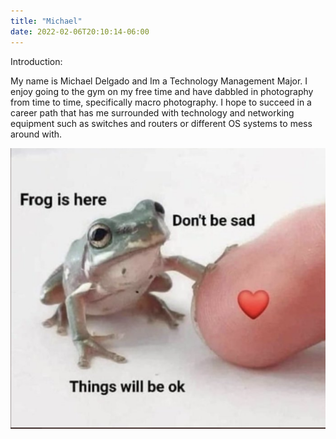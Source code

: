 ```yaml
---
title: "Michael"
date: 2022-02-06T20:10:14-06:00
---
```


Introduction:

My name is Michael Delgado and Im a Technology Management Major. I enjoy going to the gym on my free time and have dabbled in photography from time to time, specifically macro photography. I hope to succeed in a career path that has me surrounded with technology and networking equipment such as switches and routers or different OS systems to mess around with. 

![Yellow Duck](/my_image.png 'Yellow Duck')